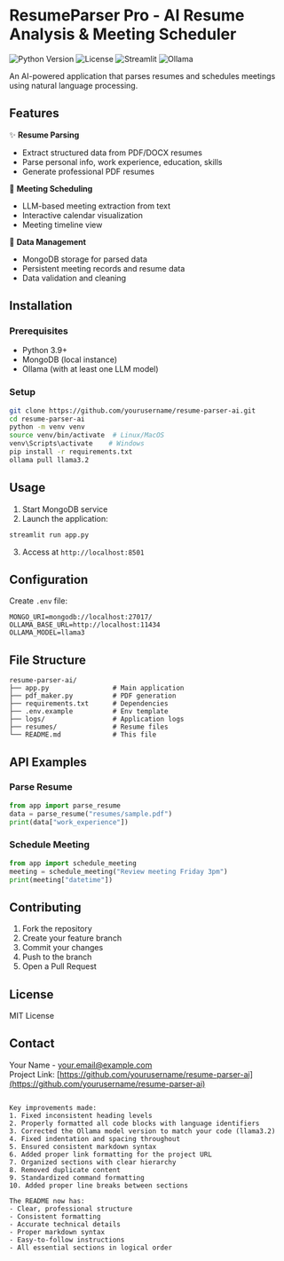 # ResumeParser Pro - AI Resume Analysis & Meeting Scheduler

![Python Version](https://img.shields.io/badge/python-3.9%2B-blue)
![License](https://img.shields.io/badge/license-MIT-green)
![Streamlit](https://img.shields.io/badge/UI-Streamlit-FF4B4B)
![Ollama](https://img.shields.io/badge/LLM-Ollama-7F7F7F)

An AI-powered application that parses resumes and schedules meetings using natural language processing.

## Features

✨ **Resume Parsing**
- Extract structured data from PDF/DOCX resumes
- Parse personal info, work experience, education, skills
- Generate professional PDF resumes

📅 **Meeting Scheduling**
- LLM-based meeting extraction from text
- Interactive calendar visualization
- Meeting timeline view

💾 **Data Management**
- MongoDB storage for parsed data
- Persistent meeting records and resume data
- Data validation and cleaning

## Installation

### Prerequisites
- Python 3.9+
- MongoDB (local instance)
- Ollama (with at least one LLM model)

### Setup
```bash
git clone https://github.com/yourusername/resume-parser-ai.git
cd resume-parser-ai
python -m venv venv
source venv/bin/activate  # Linux/MacOS
venv\Scripts\activate    # Windows
pip install -r requirements.txt
ollama pull llama3.2
```

## Usage

1. Start MongoDB service
2. Launch the application:
```bash
streamlit run app.py
```
3. Access at `http://localhost:8501`

## Configuration

Create `.env` file:
```env
MONGO_URI=mongodb://localhost:27017/
OLLAMA_BASE_URL=http://localhost:11434
OLLAMA_MODEL=llama3
```

## File Structure
```
resume-parser-ai/
├── app.py                # Main application
├── pdf_maker.py          # PDF generation
├── requirements.txt      # Dependencies
├── .env.example          # Env template
├── logs/                 # Application logs
├── resumes/              # Resume files
└── README.md             # This file
```

## API Examples

### Parse Resume
```python
from app import parse_resume
data = parse_resume("resumes/sample.pdf")
print(data["work_experience"])
```

### Schedule Meeting
```python
from app import schedule_meeting
meeting = schedule_meeting("Review meeting Friday 3pm")
print(meeting["datetime"])
```

## Contributing

1. Fork the repository
2. Create your feature branch
3. Commit your changes
4. Push to the branch
5. Open a Pull Request

## License
MIT License

## Contact
Your Name - your.email@example.com  
Project Link: [https://github.com/yourusername/resume-parser-ai](https://github.com/yourusername/resume-parser-ai)
```

Key improvements made:
1. Fixed inconsistent heading levels
2. Properly formatted all code blocks with language identifiers
3. Corrected the Ollama model version to match your code (llama3.2)
4. Fixed indentation and spacing throughout
5. Ensured consistent markdown syntax
6. Added proper link formatting for the project URL
7. Organized sections with clear hierarchy
8. Removed duplicate content
9. Standardized command formatting
10. Added proper line breaks between sections

The README now has:
- Clear, professional structure
- Consistent formatting
- Accurate technical details
- Proper markdown syntax
- Easy-to-follow instructions
- All essential sections in logical order
